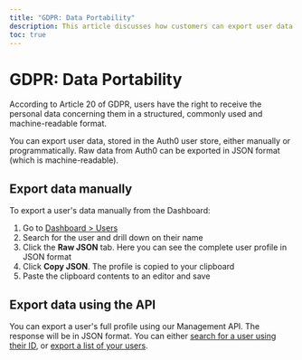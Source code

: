 ```yaml
---
title: "GDPR: Data Portability"
description: This article discusses how customers can export user data in order to comply with data portability GDPR requirements
toc: true
---
```

# GDPR: Data Portability

According to Article 20 of GDPR, users have the right to receive the personal data concerning them in a structured, commonly used and machine-readable format.

You can export user data, stored in the Auth0 user store, either manually or programmatically. Raw data from Auth0 can be exported in JSON format (which is machine-readable).

## Export data manually

To export a user's data manually from the Dashboard:

1. Go to [Dashboard > Users](${manage_url}/#/users)
1. Search for the user and drill down on their name
1. Click the **Raw JSON** tab. Here you can see the complete user profile in JSON format
1. Click **Copy JSON**. The profile is copied to your clipboard
1. Paste the clipboard contents to an editor and save

## Export data using the API

You can export a user's full profile using our Management API. The response will be in JSON format. You can either [search for a user using their ID](/users/search/best-practices#users-by-id), or [export a list of your users](/users/search/best-practices#user-export).
